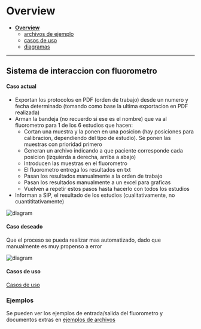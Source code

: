 # Overview

* [**Overview**](README.md)
  * [archivos de ejemplo](archivos%20de%20ejemplo/README.md)
  * [casos de uso](casos%20de%20uso/README.md)
  * [diagramas](diagramas/README.md)

---

## Sistema de interaccion con fluorometro

#### Caso actual

* Exportan los protocolos en PDF (orden de trabajo) desde un numero y fecha determinado (tomando como base la ultima exportacion en PDF realizada)
* Arman la bandeja (no recuerdo si ese es el nombre) que va al fluorometro para 1 de los 6 estudios que hacen:
   * Cortan una muestra y la ponen en una posicion (hay posiciones para calibracion, dependiendo del tipo de estudio). Se ponen las muestras con prioridad primero
   * Generan un archivo indicando a que paciente corresponde cada posicion (izquierda a derecha, arriba a abajo)
   * Introducen las muestras en el fluorometro
   * El fluorometro entrega los resultados en txt
   * Pasan los resultados manualmente a la orden de trabajo
   * Pasan los resultados manualmente a un excel para graficas
   * Vuelven a repetir estos pasos hasta hacerlo con todos los estudios
* Informan a SIP, el resultado de los estudios (cualitativamente, no cuantititativamente)

![diagram](https://www.plantuml.com/plantuml/svg/0/RP2zRW9138JxVGgNKANdYf0YYbA1GegqvdRGRRAtFja-yVFqB9SW545ZMVRdiSTBSrOV-noc92pUKA2ijDA8GX7qgRpbRo4KLz0ERST6JpIekBIInPgW6C0UY1OlsdEKorZFhkb40oiJpCUOXBwQ_ynUz2SdyrzgbqTHwU4g4_S1pkd4RPBfZZyHguVSeQkjern1XOtPwmgRUcksQkTM9BxpTdL0-ovbqApZustTW19JDGzxdbCocXrXy_18zlNG8ZSFMvltzQO9LIaiQxYy-mm0)

#### Caso deseado

Que el proceso se pueda realizar mas automatizado, dado que manualmente es muy propenso a error

![diagram](https://www.plantuml.com/plantuml/svg/0/RP2zRW9138JxVGgNKANdYf0YYbA1GegqvdRGRRAtFja-yVFqB9SW545ZMVRdiSTBSrOV-noc92pUKA2ijDA8GX7qgRpbRo4KLz0ERST6JpIekBIInPgW6C0UY1OlsdEKorZFhkb40oiJpCUOXBwQ_ynUz2SdyrzgbqTHwU4g4_S1pkd4RPBfZZyHguVSeQkjern1XOtPwmgRUcksQkTM9BxpTdL0-ovbqApZustTW19JDGzxdbCocXrXy_18zlNG8ZSFMvltzQO9LIaiQxYy-mm0)


#### Casos de uso

[Casos de uso](casos_de_uso/HOME)

### Ejemplos

Se pueden ver los ejemplos de entrada/salida del fluorometro y documentos extras en [ejemplos de archivos](archivos%20de%20ejemplo/HOME)
